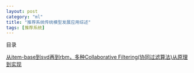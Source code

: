 ```yaml
---
layout: post
category: "ml"
title: "推荐系统传统模型发展应用综述"
tags: [推荐系统]
---
```


目录

<!-- TOC -->


<!-- /TOC -->

[从item-base到svd再到rbm，多种Collaborative Filtering(协同过滤算法)从原理到实现](http://blog.csdn.net/dark_scope/article/details/17228643)

